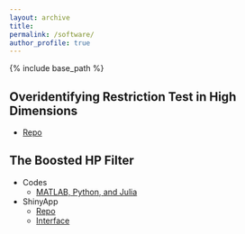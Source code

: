 ```yaml
---
layout: archive
title: 
permalink: /software/
author_profile: true 
---
```


{% include base_path %}



## Overidentifying Restriction Test in High Dimensions 

*  [Repo](https://github.com/ZiweiMEI/QTest)

  

## The Boosted HP Filter

* Codes 
  *  [MATLAB, Python, and Julia](https://github.com/zhentaoshi/Boosted_HP_filter/tree/master/)
* ShinyApp
  *  [Repo](https://github.com/metricshilab/Boosted_HP_App)
  *  [Interface](https://zwmei-metrics.shinyapps.io/boosted_hp_app/)



